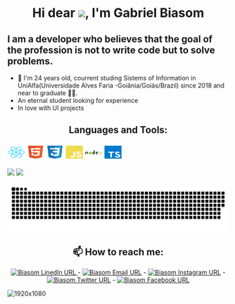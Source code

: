 <h1 align="center">Hi dear <img src="https://raw.githubusercontent.com/kaueMarques/kaueMarques/master/hi.gif" width="30px">, I'm Gabriel Biasom</h1>

## I am a developer  who believes that the goal of the profession is not to write code but to solve problems.

- 🔭 I'm 24 years old, courrent studing Sistems of Information in UniAlfa(Universidade Alves Faria -Goiânia/Goiás/Brazil) since 2018 and near to graduate 👨‍🎓.
- An eternal student looking for experience
- In love with UI projects

<h2 align="center"> <strong>Languages and Tools: </strong> </h2>
<div style="display: inline_block">
<img align="center" alt="Biasom-React" height="30" width="40" src="https://raw.githubusercontent.com/devicons/devicon/master/icons/react/react-original.svg">
  <img align="center" alt="Biasom-HTML" height="30" width="40" src="https://raw.githubusercontent.com/devicons/devicon/master/icons/html5/html5-original.svg">
  <img align="center" alt="Biasom-CSS" height="30" width="40" src="https://raw.githubusercontent.com/devicons/devicon/master/icons/css3/css3-original.svg">
   <img align="center" alt="Biasom-JS" height="30" width="40" src="https://raw.githubusercontent.com/devicons/devicon/master/icons/javascript/javascript-plain.svg">
   <img align="center" alt="Biasom-Node" height="40" width="40" src="https://raw.githubusercontent.com/devicons/devicon/master/icons/nodejs/nodejs-original-wordmark.svg">
   <img align="center" alt="Biasom-Ts" height="30" width="40" src="https://raw.githubusercontent.com/devicons/devicon/master/icons/typescript/typescript-plain.svg">
</div>
<br>
<div>
<img src="https://github-readme-stats-eight-theta.vercel.app/api?username=GabrielBiasom&show_icons=true&theme=radical&include_all_commits=true&count_private=true">
<img src="https://github-readme-stats-eight-theta.vercel.app/api/top-langs/?username=GabrielBiasom&layout=compact&langs_count=8&theme=radical">
</div>

  ![Snake animation](https://github.com/GabrielBiasom/GabrielBiasom/blob/output/github-contribution-grid-snake.svg)



<h2 align="center"> <strong>📫 How to reach me:  </strong></h2>
 <div display="inline" align="center">
<a href="https://www.linkedin.com/in/gabriel-biasom" target="_blank"><img alt="Biasom LinedIn URL" src="https://cdn.jsdelivr.net/npm/simple-icons@3.0.1/icons/linkedin.svg" height="30" width="40"> </a>
- <a href="mailto:gabrielbiasom@hotmail.com" target="_blank"><img alt="Biasom Email URL" src="https://cdn.jsdelivr.net/npm/simple-icons@3.0.1/icons/microsoftoutlook.svg" height="30" width="40"></a>
- <a href="https://instagram.com/g_biasom" target="_blank"><img alt="Biasom Instagram URL" src="https://cdn.jsdelivr.net/npm/simple-icons@3.0.1/icons/instagram.svg" height="30" width="40"></a>
- <a href="https://twitter.com/g_biasom" target="_blank"><img alt="Biasom Twitter URL" src="https://cdn.jsdelivr.net/npm/simple-icons@3.0.1/icons/twitter.svg" height="30" width="40"></a>
- <a href="https://facebook.com/gabriel.biasom" target="_blank"><img alt="Biasom Facebook URL" src="https://cdn.jsdelivr.net/npm/simple-icons@3.0.1/icons/facebook.svg" height="30" width="40"></a>
 </div>

![1920x1080](https://user-images.githubusercontent.com/54422701/112040606-2cb3da80-8b24-11eb-97da-d770b78081b7.png)

<!--
**GabrielBiasom/GabrielBiasom** is a ✨ _special_ ✨ repository because its `README.md` (this file) appears on your GitHub profile.

Here are some ideas to get you started:

- 🔭 I’m currently working on ...
- 🌱 I’m currently learning ...
- 👯 I’m looking to collaborate on ...
- 🤔 I’m looking for help with ...
- 💬 Ask me about ...
- 📫 How to reach me: ...
- 😄 Pronouns: ...
- ⚡ Fun fact: ...
-->
